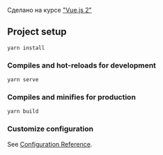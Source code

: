 <p>
  Сделано на курсе
  <a target="_blank" href="https://tocode.ru/courses/vuejs-3-s-nulya-do-rezultata/"
    >"Vue.js 2"</a
  >
</p>

## Project setup
```
yarn install
```

### Compiles and hot-reloads for development
```
yarn serve
```

### Compiles and minifies for production
```
yarn build
```

### Customize configuration
See [Configuration Reference](https://cli.vuejs.org/config/).
